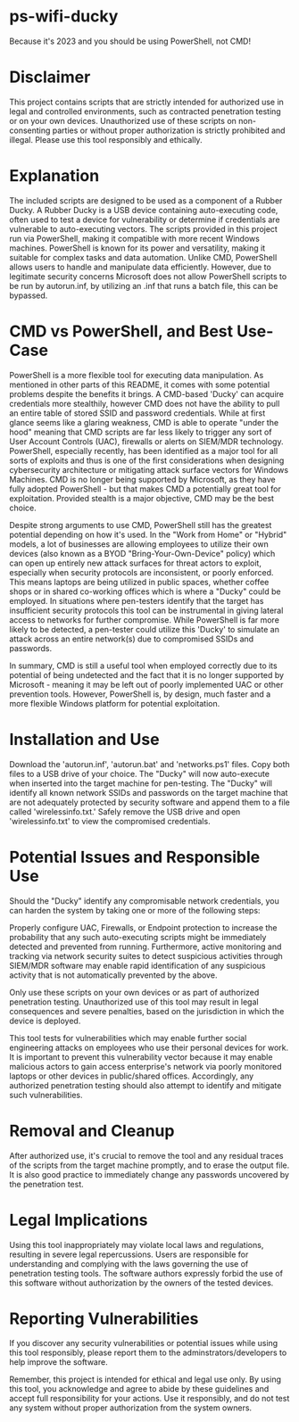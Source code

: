 # ps-wifi-ducky
Because it's 2023 and you should be using PowerShell, not CMD!

# Disclaimer 
This project contains scripts that are strictly intended for authorized use in legal and controlled environments, such as contracted penetration testing or on your own devices. Unauthorized use of these scripts on non-consenting parties or without proper authorization is strictly prohibited and illegal. Please use this tool responsibly and ethically.

# Explanation 
The included scripts are designed to be used as a component of a Rubber Ducky. A Rubber Ducky is a USB device containing auto-executing code, often used to test a device for vulnerability or determine if credentials are vulnerable to auto-executing vectors. The scripts provided in this project run via PowerShell, making it compatible with more recent Windows machines. PowerShell is known for its power and versatility, making it suitable for complex tasks and data automation. Unlike CMD, PowerShell allows users to handle and manipulate data efficiently. However, due to legitimate security concerns Microsoft does not allow PowerShell scripts to be run by autorun.inf, by utilizing an .inf that runs a batch file, this can be bypassed.

# CMD vs PowerShell, and Best Use-Case
PowerShell is a more flexible tool for executing data manipulation. As mentioned in other parts of this README, it comes with some potential problems despite the benefits it brings. A CMD-based 'Ducky' can acquire credentials more stealthily, however CMD does not have the ability to pull an entire table of stored SSID and password credentials. While at first glance seems like a glaring weakness, CMD is able to operate "under the hood" meaning that CMD scripts are far less likely to trigger any sort of User Account Controls (UAC), firewalls or alerts on SIEM/MDR technology. PowerShell, especially recently, has been identified as a major tool for all sorts of exploits and thus is one of the first considerations when designing cybersecurity architecture or mitigating attack surface vectors for Windows Machines. CMD is no longer being supported by Microsoft, as they have fully adopted PowerShell - but that makes CMD a potentially great tool for exploitation. Provided stealth is a major objective, CMD may be the best choice.

Despite strong arguments to use CMD, PowerShell still has the greatest potential depending on how it's used. In the "Work from Home" or "Hybrid" models, a lot of businesses are allowing employees to utilize their own devices (also known as a BYOD "Bring-Your-Own-Device" policy) which can open up entirely new attack surfaces for threat actors to exploit, especially when security protocols are inconsistent, or poorly enforced. This means laptops are being utilized in public spaces, whether coffee shops or in shared co-working offices which is where a "Ducky" could be employed. In situations where pen-testers identify that the target has insufficient security protocols this tool can be instrumental in giving lateral access to networks for further compromise. While PowerShell is far more likely to be detected, a pen-tester could utilize this 'Ducky' to simulate an attack across an entire network(s) due to compromised SSIDs and passwords.

In summary, CMD is still a useful tool when employed correctly due to its potential of being undetected and the fact that it is no longer supported by Microsoft - meaning it may be left out of poorly implemented UAC or other prevention tools. However, PowerShell is, by design, much faster and a more flexible Windows platform for potential exploitation.

# Installation and Use 
Download the 'autorun.inf', 'autorun.bat' and 'networks.ps1' files. 
Copy both files to a USB drive of your choice. The "Ducky" will now auto-execute when inserted into the target machine for pen-testing. The "Ducky" will identify all known network SSIDs and passwords on the target machine that are not adequately protected by security software and append them to a file called 'wirelessinfo.txt.' Safely remove the USB drive and open 'wirelessinfo.txt' to view the compromised credentials.

# Potential Issues and Responsible Use 
Should the "Ducky" identify any compromisable network credentials, you can harden the system by taking one or more of the following steps:

Properly configure UAC, Firewalls, or Endpoint protection to increase the probability that any such auto-executing scripts might be immediately detected and prevented from running. Furthermore, active monitoring and tracking via network security suites to detect suspicious activities through SIEM/MDR software may enable rapid identification of any suspicious activity that is not automatically prevented by the above.

Only use these scripts on your own devices or as part of authorized penetration testing. Unauthorized use of this tool may result in legal consequences and severe penalties, based on the jurisdiction in which the device is deployed.

This tool tests for vulnerabilities which may enable further social engineering attacks on employees who use their personal devices for work. It is important to prevent this vulnerability vector because it may enable malicious actors to gain access enterprise's network via poorly monitored laptops or other devices in public/shared offices. Accordingly, any authorized penetration testing should also attempt to identify and mitigate such vulnerabilities.

# Removal and Cleanup 
After authorized use, it's crucial to remove the tool and any residual traces of the scripts from the target machine promptly, and to erase the output file. It is also good practice to immediately change any passwords uncovered by the penetration test.

# Legal Implications 
Using this tool inappropriately may violate local laws and regulations, resulting in severe legal repercussions. Users are responsible for understanding and complying with the laws governing the use of penetration testing tools. The software authors expressly forbid the use of this software without authorization by the owners of the tested devices.

# Reporting Vulnerabilities 
If you discover any security vulnerabilities or potential issues while using this tool responsibly, please report them to the adminstrators/developers to help improve the software.

Remember, this project is intended for ethical and legal use only. By using this tool, you acknowledge and agree to abide by these guidelines and accept full responsibility for your actions. Use it responsibly, and do not test any system without proper authorization from the system owners.
